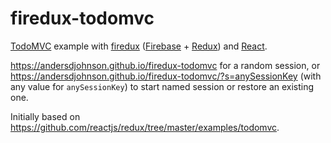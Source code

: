 # firedux-todomvc

[TodoMVC] example with [firedux][] ([Firebase] + [Redux]) and [React].

https://andersdjohnson.github.io/firedux-todomvc for a random session, or https://andersdjohnson.github.io/firedux-todomvc/?s=anySessionKey (with any value for `anySessionKey`) to start named session or restore an existing one.

Initially based on https://github.com/reactjs/redux/tree/master/examples/todomvc.


[firedux]: https://github.com/AndersDJohnson/firedux
[TodoMVC]: http://todomvc.com/
[react]: https://facebook.github.io/react/
[redux]: http://redux.js.org/
[firebase]: https://www.firebase.com/
